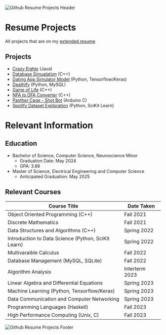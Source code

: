 ![Github Resume Projects Header](https://github.com/pontheazahraii/ResumeProjects/assets/96713419/8b3c9246-09fe-46df-996b-8b50f5e996ba)

# Resume Projects
All projects that are on my [extended resume](https://github.com/pontheazahraii/ResumeProjects/blob/main/Extended%20Resume.pdf)

## Projects
- [Crazy Eights](https://github.com/pontheazahraii/ResumeProjects/tree/main/Crazy%20Eights) (Java)
- [Database Simualation](https://github.com/pontheazahraii/ResumeProjects/tree/main/Database%20Simulation) (C++)
- [Dating App Simulator Model](https://github.com/pontheazahraii/ResumeProjects/tree/main/Dating%20App%20Simulator%20Model) (Python, Tensorflow/Keras)
- [Deathify](https://github.com/pontheazahraii/ResumeProjects/tree/main/Deathify) (Python, MySQL)
- [Game of Life](https://github.com/pontheazahraii/ResumeProjects/tree/main/Game%20of%20Life) (C++)
- [NFA to DFA Converter](https://github.com/pontheazahraii/ResumeProjects/tree/main/NFA%20to%20DFA%20Converter) (C++)
- [Panther Cage - Shot Bot](https://github.com/pontheazahraii/ResumeProjects/tree/main/Panther%20Cage%20-%20Shot%20Bot) (Arduino C)
- [Spotify Dataset Exploration](https://github.com/pontheazahraii/ResumeProjects/tree/main/Spotify%20Dataset%20Exploration) (Python, SciKit Learn)

# Relevant Information

## Education 
- Bachelor of Science, Computer Science, Neuroscience Minor
  - Graduation Date: May 2024
  - GPA: 3.86
- Master of Science, Electrical Engineering and Computer Science
  - Anticipated Graduation: May 2025
 
## Relevant Courses
| Course Title | Date Taken | 
| --- | --- | 
| Object Oriented Programming (C++) | Fall 2021 | 
| Discrete Mathematics | Fall 2021 | 
| Data Structures and Algorithms (C++) | Spring 2022 | 
| Introduction to Data Science (Python, SciKit Learn) | Spring 2022 | 
| Multivaraible Calculus | Fall 2022 | 
| Database Management (MySQL, SQLite) | Fall 2022 | 
| Algorithm Analysis | Interterm 2023 | 
| Linear Algebra and Differential Equations | Spring 2023 | 
| Machine Learning (Python, Tensorflow/Keras) | Spring 2023 | 
| Data Communication and Computer Networking | Spring 2023 | 
| Programming Languages (Haskell) | Fall 2023 | 
| High Performance Computing (Unix, C) | Fall 2023 | 

![Github Resume Projects Footer](https://github.com/pontheazahraii/ResumeProjects/assets/96713419/99f00b68-4e77-47e7-9354-0004e06c558a)
